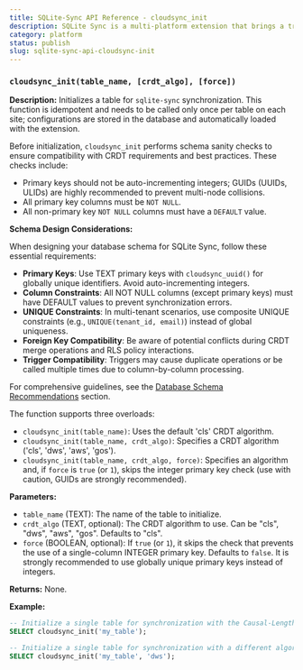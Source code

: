 ```yaml
---
title: SQLite-Sync API Reference - cloudsync_init
description: SQLite Sync is a multi-platform extension that brings a true local-first experience to your applications with minimal effort.
category: platform
status: publish
slug: sqlite-sync-api-cloudsync-init
---
```


### `cloudsync_init(table_name, [crdt_algo], [force])`

**Description:** Initializes a table for `sqlite-sync` synchronization. This function is idempotent and needs to be called only once per table on each site; configurations are stored in the database and automatically loaded with the extension.

Before initialization, `cloudsync_init` performs schema sanity checks to ensure compatibility with CRDT requirements and best practices. These checks include:

- Primary keys should not be auto-incrementing integers; GUIDs (UUIDs, ULIDs) are highly recommended to prevent multi-node collisions.
- All primary key columns must be `NOT NULL`.
- All non-primary key `NOT NULL` columns must have a `DEFAULT` value.

**Schema Design Considerations:**

When designing your database schema for SQLite Sync, follow these essential requirements:

- **Primary Keys**: Use TEXT primary keys with `cloudsync_uuid()` for globally unique identifiers. Avoid auto-incrementing integers.
- **Column Constraints**: All NOT NULL columns (except primary keys) must have DEFAULT values to prevent synchronization errors.
- **UNIQUE Constraints**: In multi-tenant scenarios, use composite UNIQUE constraints (e.g., `UNIQUE(tenant_id, email)`) instead of global uniqueness.
- **Foreign Key Compatibility**: Be aware of potential conflicts during CRDT merge operations and RLS policy interactions.
- **Trigger Compatibility**: Triggers may cause duplicate operations or be called multiple times due to column-by-column processing.

For comprehensive guidelines, see the [Database Schema Recommendations](/docs/sqlite-sync-best-practices) section.

The function supports three overloads:

- `cloudsync_init(table_name)`: Uses the default 'cls' CRDT algorithm.
- `cloudsync_init(table_name, crdt_algo)`: Specifies a CRDT algorithm ('cls', 'dws', 'aws', 'gos').
- `cloudsync_init(table_name, crdt_algo, force)`: Specifies an algorithm and, if `force` is `true` (or `1`), skips the integer primary key check (use with caution, GUIDs are strongly recommended).

**Parameters:**

- `table_name` (TEXT): The name of the table to initialize.
- `crdt_algo` (TEXT, optional): The CRDT algorithm to use. Can be "cls", "dws", "aws", "gos". Defaults to "cls".
- `force` (BOOLEAN, optional): If `true` (or `1`), it skips the check that prevents the use of a single-column INTEGER primary key. Defaults to `false`. It is strongly recommended to use globally unique primary keys instead of integers.

**Returns:** None.

**Example:**

```sql
-- Initialize a single table for synchronization with the Causal-Length Set (CLS) Algorithm (default)
SELECT cloudsync_init('my_table');

-- Initialize a single table for synchronization with a different algorithm Delete-Wins Set (DWS)
SELECT cloudsync_init('my_table', 'dws');

```
